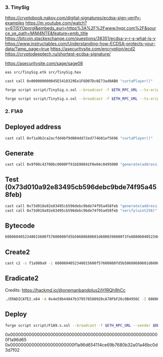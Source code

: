 ### 3. TinySig

https://cryptobook.nakov.com/digital-signatures/ecdsa-sign-verify-examples
https://m.youtube.com/watch?v=6TI5YOpnrgI&embeds_euri=https%3A%2F%2Fwww.hypr.com%2F&source_ve_path=MjM4NTE&feature=emb_title
https://bitcoin.stackexchange.com/questions/38351/ecdsa-v-r-s-what-is-v
https://www.instructables.com/Understanding-how-ECDSA-protects-your-data/?amp_page=true
https://asecuritysite.com/encryption/ecd2
https://cryptodeeptech.ru/shortest-ecdsa-signature/

https://asecuritysite.com/sage/sage08

```sh
eas src/TinySig.etk src/TinySig.hex
```

```sh
cast call 0x000000000045E5418329Ee1F6D07Dc6E73ad0AB0 "curtaPlayer()"
```

```sh
forge script script/TinySig.s.sol --broadcast -f $ETH_RPC_URL --tx-origin 0x4fd9D0eE6D6564E80A9Ee00c0163fC952d0A45Ed
```

```sh
forge script script/TinySig.s.sol --broadcast -f $ETH_RPC_URL --tx-origin 0x79d31bfca5fda7a4f15b36763d2e44c99d811a6c
```

### 2. F1A9

## Deployed address
```sh
cast call 0xf1a9b2ca2acfdd4bf9d004dd72ed774b01ef5696 "curtaPlayer()"
```

## Generate
```sh
cast call 0x9f00c43700bc0000Ff91bE00841F8e04c0495000 "generate(address)" 0x4fd9D0eE6D6564E80A9Ee00c0163fC952d0A45Ed
```

## Test (0x73d010a92e83495cb596debc9bde74f95a458feb)
```sh
cast call 0x73d010a92e83495cb596debc9bde74f95a458feb "generate(address)" 0x4fd9D0eE6D6564E80A9Ee00c0163fC952d0A45Ed
cast call 0x73d010a92e83495cb596debc9bde74f95a458feb "verify(uint256)" 0x000000000000000000000000000000000000000000000000000000000000e6d6
```

## Bytecode

```sh
6080604052348015600f57600080fd5b50608680601d6000396000f3fe6080604052348015600f57600080fd5b506004361060285760003560e01c8063a567a8fa14602d575b600080fd5b604080516f06bc8d9e5e9d436217b88de704a9f307815290519081900360200190f3fea2646970667358221220609af2ba794fb6bdfcfa6f2f848fad9d309967a4a6c4a18aee7628124814ff4e64736f6c63430008110033
```

## Create2
```sh
cast c2 -s f1a980a9 -i 6080604052348015600f57600080fd5b50608680601d6000396000f3fe6080604052348015600f57600080fd5b506004361060285760003560e01c8063a567a8fa14602d575b600080fd5b604080516f06bc8d9e5e9d436217b88de704a9f307815290519081900360200190f3fea2646970667358221220609af2ba794fb6bdfcfa6f2f848fad9d309967a4a6c4a18aee7628124814ff4e64736f6c63430008110033
```

## Eradicate2
Credits: https://hackmd.io/@onemanbandplus2/H1RQh9hCc
```sh
./ERADICATE2.x64 -A 0x4e59b44847b379578588920cA78FbF26c0B4956C -I 6080604052348015600f57600080fd5b50608680601d6000396000f3fe6080604052348015600f57600080fd5b506004361060285760003560e01c8063a567a8fa14602d575b600080fd5b604080516f06bc8d9e5e9d436217b88de704a9f307815290519081900360200190f3fea2646970667358221220609af2ba794fb6bdfcfa6f2f848fad9d309967a4a6c4a18aee7628124814ff4e64736f6c63430008110033 --matching f1a9e00c
```

## Deploy
```sh
forge script script/F1A9.s.sol --broadcast -f $ETH_RPC_URL --sender $DEPLOYER_ADDRESS -t
```

0x00000000000000000000000000000000000000000000000000000000f1a96d65
0x000000000000000000000000f1a96d654114ce69b7680b32a01a46bc0d3d7f02